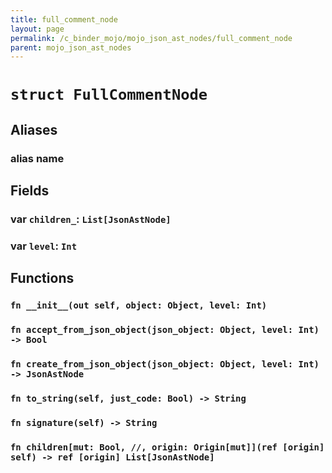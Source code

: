 ```yaml
---
title: full_comment_node
layout: page
permalink: /c_binder_mojo/mojo_json_ast_nodes/full_comment_node
parent: mojo_json_ast_nodes
---
```


# `struct FullCommentNode`
## Aliases
### alias __name__

## Fields
### var `children_`: `List[JsonAstNode]`

### var `level`: `Int`

## Functions
### `fn __init__(out self, object: Object, level: Int)`


### `fn accept_from_json_object(json_object: Object, level: Int) -> Bool`


### `fn create_from_json_object(json_object: Object, level: Int) -> JsonAstNode`


### `fn to_string(self, just_code: Bool) -> String`


### `fn signature(self) -> String`


### `fn children[mut: Bool, //, origin: Origin[mut]](ref [origin] self) -> ref [origin] List[JsonAstNode]`



